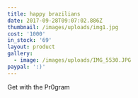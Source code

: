 ```yaml
---
title: happy brazilians
date: 2017-09-28T09:07:02.886Z
thumbnail: /images/uploads/img1.jpg
cost: '1000'
in_stock: '69'
layout: product
gallery:
  - image: /images/uploads/IMG_5530.JPG
paypal: ':)'
---
```

Get with the Pr0gram
